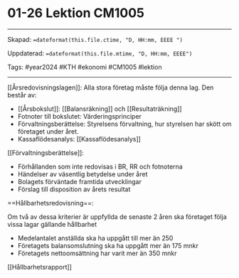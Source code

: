 # 01-26 Lektion CM1005

---
Skapad: `=dateformat(this.file.ctime, "D, HH:mm, EEEE ")`

Uppdaterad: `=dateformat(this.file.mtime, "D, HH:mm, EEEE")`

Tags: #year2024 #KTH #ekonomi #CM1005 #lektion

---
[[Årsredovisningslagen]]: Alla stora företag måste följa denna lag. Den består av:

- [[Årsbokslut]]: [[Balansräkning]] och [[Resultaträkning]]
- Fotnoter till bokslutet: Värderingsprinciper
- Förvaltningsberättelse: Styrelsens förvaltning, hur styrelsen har skött om företaget under året.
- Kassaflödesanalys: [[Kassaflödesanalys]]

[[Förvaltningsberättelse]]:

- Förhållanden som inte redovisas i BR, RR och fotnoterna
- Händelser av väsentlig betydelse under året
- Bolagets förväntade framtida utvecklingar
- Förslag till disposition av årets resultat

==Hållbarhetsredovisning==:

Om två av dessa kriterier är uppfyllda de senaste 2 åren ska företaget följa vissa lagar gällande hållbarhet

- Medelantalet anställda ska ha uppgått till mer än 250
- Företagets balansomslutning ska ha uppgått mer än 175 mnkr
- Företagets nettoomsättning har varit mer än 350 mnkr

[[Hållbarhetsrapport]]
